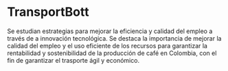 # TransportBott
Se estudian estrategias para mejorar la eficiencia y calidad del empleo a través de  a innovación tecnológica.  Se destaca la importancia de mejorar la calidad del empleo y el uso eficiente de los recursos para garantizar la rentabilidad y sostenibilidad de la producción de café en Colombia, con el fin de garantizar el trasporte ágil y económico.
